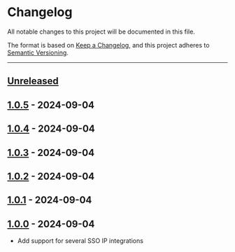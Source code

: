 # Changelog

All notable changes to this project will be documented in this file.

The format is based on [Keep a Changelog](https://keepachangelog.com/en/1.0.0/),
and this project adheres to [Semantic Versioning](https://semver.org/spec/v2.0.0.html).

* * *

## [Unreleased]

## [1.0.5] - 2024-09-04

## [1.0.4] - 2024-09-04

## [1.0.3] - 2024-09-04

## [1.0.2] - 2024-09-04

## [1.0.1] - 2024-09-04

## [1.0.0] - 2024-09-04

- Add support for several SSO IP integrations

[Unreleased]: https://github.com/coldbox-modules/cbSSO/compare/v1.0.5...HEAD

[1.0.5]: https://github.com/coldbox-modules/cbSSO/compare/v1.0.4...v1.0.5

[1.0.4]: https://github.com/coldbox-modules/cbSSO/compare/v1.0.3...v1.0.4

[1.0.3]: https://github.com/coldbox-modules/cbSSO/compare/v1.0.2...v1.0.3

[1.0.2]: https://github.com/coldbox-modules/cbSSO/compare/v1.0.1...v1.0.2

[1.0.1]: https://github.com/coldbox-modules/cbSSO/compare/v1.0.0...v1.0.1

[1.0.0]: https://github.com/coldbox-modules/cbSSO/compare/ea53937f976749c7a0057038dc6174671e838579...v1.0.0
